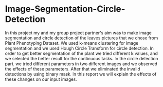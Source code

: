 # Image-Segmentation-Circle-Detection

In this project my and my group project partner's aim was to make image segmentation and circle detection of the leaves pictures that we chose from Plant Phenotyping Dataset. We used k-means clustering for image segmentation and we used Hough Circle Transform for circle detection. In order to get better segmentation of the plant we tried different k values, and we selected the better result for the continuous tasks. In the circle detection part, we tried different parameters in two different images and we observed the effects of these parameters. After that we eliminated the invalid detections by using binary mask. In this report we will explain the effects of these changes on our input images.
